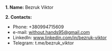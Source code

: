 **1. Name:** Bezruk Viktor

**2. Contacts:**
* Phone: +380994715609
* e-mail: without.hands95@gmail.com
* LinkedIn: www.linkedin.com/in/bezruk-viktor
* Telegram: t.me/bezruk_viktor